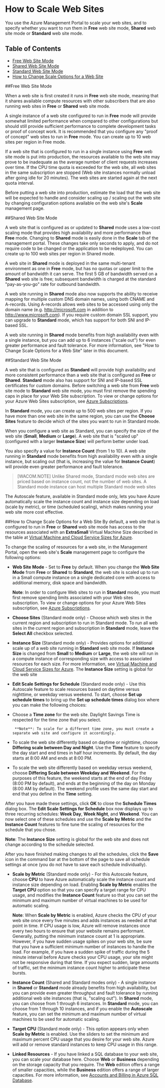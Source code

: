 <properties linkid="manage-scenarios-how-to-scale-websites" urlDisplayName="How to scale" pageTitle="How to scale web sites - Azure service management" metaKeywords="Azure scaling web sites, share web site, reserve web site" description="Learn how to scale web sites in Azure. Also learn how to use Shared Web Site and Reserved Web Site modes." metaCanonical="" services="web-sites" documentationCenter="" title="How to Scale Web Sites" authors="" solutions="" manager="" editor="" />





# How to Scale Web Sites #

You use the Azure Management Portal to scale your web sites, and to specify whether you want to run them in **Free** web site mode, **Shared** web site mode or **Standard** web site mode. 

## Table of Contents ##

- [Free Web Site Mode](#freemode)
- [Shared Web Site Mode](#sharedmode)
- [Standard Web Site Mode](#standardmode)
- [How to Change Scale Options for a Web Site](#howtochangescale)

##<a name="freemode"></a>Free Web Site Mode

When a web site is first created it runs in **Free** web site mode, meaning that it shares available compute resources with other subscribers that are also running web sites in **Free** or **Shared** web site mode.

A single instance of a web site configured to run in **Free** mode will provide somewhat limited performance when compared to other configurations but should still provide sufficient performance to complete development tasks or proof of concept work. It is recommended that you configure any  "proof of concept" web sites to run in **Free** mode. You can create up to 10 web sites per region in Free mode.



If a web site that is configured to run in a single instance using **Free** web site mode is put into production, the resources available to the web site may prove to be inadequate as the average number of client requests increases over time. If the CPU time quota is exceeded for the web site, all web sites in the same subscription are stopped (Web site instances normally unload after going idle for 20 minutes). The web sites are started again at the next quota interval. 

Before putting a web site into production, estimate the load that the web site will be expected to handle and consider scaling up / scaling out the web site by changing configuration options available on the web site's **Scale** management page.

##<a name="sharedmode"></a>Shared Web Site Mode

A web site that is configured as or updated to **Shared** mode uses a low-cost scaling mode that provides high availability and more performance than **Free** mode. Changing to **Shared** mode is easily done in the **Scale** tab of the management portal. These changes take only seconds to apply, and do not require code to be changed or the application to be redeployed. You can create up to 100 web sites per region in Shared mode.



A web site in **Shared** mode is deployed in the same multi-tenant environment as one in **Free** mode, but has no quotas or upper limit to the amount of bandwidth it can serve. The first 5 GB of bandwidth served on a **Shared** web site is free; subsequent bandwidth is charged at the standard "pay-as-you-go" rate for outbound bandwidth.

A web site running in **Shared** mode also now supports the ability to receive mapping for multiple custom DNS domain names, using both CNAME and A-records. Using A-records allows web sites to be accessed using only the domain name (e.g. http://microsoft.com in addition to http://www.microsoft.com). If you require custom domain SSL support, you can upgrade to **Standard** mode, which has support for both SNI and IP-based SSL.

A web site running in **Shared** mode benefits from high availability even with a single instance, but you can add up to 6 instances ("scale out") for even greater performance and fault tolerance. For more information, see "How to Change Scale Options for a Web Site" later in this document.
 
##<a name="standardmode"></a>Standard Web Site Mode

A web site that is configured as **Standard** will provide high availability and more consistent performance than a web site that is configured as **Free** or **Shared**.  **Standard** mode also has support for SNI and IP-based SSL certificates for custom domains. Before switching a web site from **Free** web site mode to **Standard** web site mode, you must first remove the spending caps in place for your Web Site subscription. To view or change options for your Azure Web Sites subscription, see [Azure Subscriptions][azuresubscriptions].

In **Standard** mode, you can create up to 500 web sites per region. If you have more than one web site in the same region, you can use the **Choose Sites** feature to decide which of the sites you want to run in Standard mode. 

When you configure a web site as Standard, you can specify the size of the web site (**Small**, **Medium** or **Large**). A web site that is "scaled up" (configured with a larger **Instance Size**) will perform better under load. 

You also specify a value for **Instance Count** (from 1 to 10).
A web site running in **Standard** mode benefits from high availability even with a single instance, but scaling out (that is, increasing the value for **Instance Count**) will provide even greater performance and fault tolerance. 

> [WACOM.NOTE] Unlike Shared mode, Standard mode web sites are priced based on instance count, not the number of web sites. A Standard mode instance can host multiple Standard mode web sites

The Autoscale feature, available in Standard mode only, lets you have Azure automatically scale the instance count and instance size depending on load (scale by metric), or time (scheduled scaling), which makes running your web site more cost effective.

##<a name="howtochangescale"></a>How to Change Scale Options for a Web Site
By default, a web site that is configured to run in **Free** or **Shared** web site mode has access to the resources associated with an **ExtraSmall** Virtual Machine Size described in the table at [Virtual Machine and Cloud Service Sizes for Azure][vmsizes]. 

To change the scaling of resources for a web site, in the Management Portal, open the web site's **Scale** management page to configure the following options:

- **Web Site Mode** - Set to **Free** by default.  When you change the **Web Site Mode** from **Free** or **Shared** to **Standard**, the web site is scaled up to run in a Small compute instance on a single dedicated core with access to additional memory, disk space and bandwidth.

	**Note**: In order to configure Web sites to run in **Standard** mode, you must first remove spending limits associated with your Web sites subscription. To view or change options for your Azure Web Sites subscription, see [Azure Subscriptions][azuresubscriptions].

- **Choose Sites** (Standard mode only) - Choose which web sites in the current region and subscription to run in Standard mode. To run all web sites in the current region and subscription in **Standard** mode, leave the **Select All** checkbox selected.

- **Instance Size** (Standard mode only) - Provides options for additional scale up of a web site running in **Standard** web site mode. If **Instance Size** is changed from **Small** to **Medium** or **Large**, the web site will run in a compute instance of corresponding size with access to associated resources for each size. For more information, see [Virtual Machine and Cloud Service Sizes for Azure][vmsizes].
The **Instance Size** setting is global for the web site 
- **Edit Scale Settings for Schedule** (Standard mode only) - Use this Autoscale feature to scale resources based on daytime versus nighttime, or weekday versus weekend. To start, choose **Set up schedule times** to bring up the **Set up schedule times** dialog box where you can make the following choices:

 - Choose a **Time zone** for the web site. Daylight Savings Time is respected for the time zone that you select.

		**Note**: To scale for a different time zone, you must create a separate web site and configure it accordingly.
 - To scale the web site differently based on daytime or nighttime, choose **Differing scale between Day and Night**. Use the **Time** feature to specify the day start and end times in half hour increments. By default, the day starts at 8:00 AM and ends at 8:00 PM. 

 - To scale the web site differently based on weekday versus weekend, choose **Differing Scale between Weekday and Weekend**. For the purposes of this feature, the weekend starts at the end of day Friday (8:00 PM by default), and ends at the beginning of the day on Monday (8:00 AM by default). The weekend profile uses the same day start and end that you define in the **Time** setting.

After you have made these settings, click **OK** to close the **Schedule Times** dialog box. The **Edit Scale Settings for Schedule** box now displays up to three recurring schedules: **Week Day**, **Week Night**, and **Weekend**. You can now select one of these schedules and use the **Scale by Metric** and the **Instance Count** features to fine tune the scaling of resources for the schedule that you chose. 

**Note**: The **Instance Size** setting is global for the web site and does not change according to the schedule selected.

After you have finished making changes to all the schedules, click the **Save** icon in the command bar at the bottom of the page to save all schedule settings at once (you do not have to save each schedule individually).



- **Scale by Metric** (Standard mode only) - For this Autoscale feature, choose **CPU** to have Azure automatically scale the instance count and instance size depending on load. Enabling **Scale by Metric** enables the **Target CPU** option so that you can specify a target range for CPU usage, and modifies the **Instance Count** feature so that you can set the minimum and maximum number of virtual machines to be used for automatic scaling.

	**Note**: When **Scale by Metric** is enabled, Azure checks the CPU of your web site once every five minutes and adds instances as needed at that point in time. If CPU usage is low, Azure will remove instances once every two hours to ensure that your website remains performant. Generally, putting the minimum instance count at 1 is appropriate. However, if you have sudden usage spikes on your web site, be sure that you have a sufficient minimum number of instances to handle the load. For example, if you have a sudden spike of traffic during the 5 minute interval before Azure checks your CPU usage, your site might not be responsive during that time. If you expect sudden, large amounts of traffic, set the minimum instance count higher to anticipate these bursts. 


- **Instance Count** (Shared and Standard modes only) -  A single instance in **Shared** or **Standard** mode already benefits from high availability, but you can provide even greater throughput and fault tolerance by running additional web site instances (that is, "scaling out"). In **Shared** mode, you can choose from 1 through 6 instances. In **Standard** mode, you can choose from 1 through 10 instances, and if you enable the **Autoscale** feature, you can set the minimum and maximum number of virtual machines to be used for automatic scaling.
	
- **Target CPU** (Standard mode only) - This option appears only when **Scale by Metric** is enabled. Use the sliders to set the minimum and maximum percent CPU usage that you desire for your web site. Azure will add or remove standard instances to keep CPU usage in this range.

- **Linked Resources** - 
If you have linked a SQL database to your web site, you can scale your database here. Choose **Web** or **Business** depending on the storage capacity that you require. The **Web** edition offers a range of smaller capacities, while the **Business** edition offers a range of larger capacities. For more information, see [Accounts and Billing in Azure SQL Database][SQLaccountsbilling].











[vmsizes]:http://go.microsoft.com/fwlink/?LinkId=309169

[SQLaccountsbilling]:http://go.microsoft.com/fwlink/?LinkId=234930
[azuresubscriptions]:http://go.microsoft.com/fwlink/?LinkID=235288
